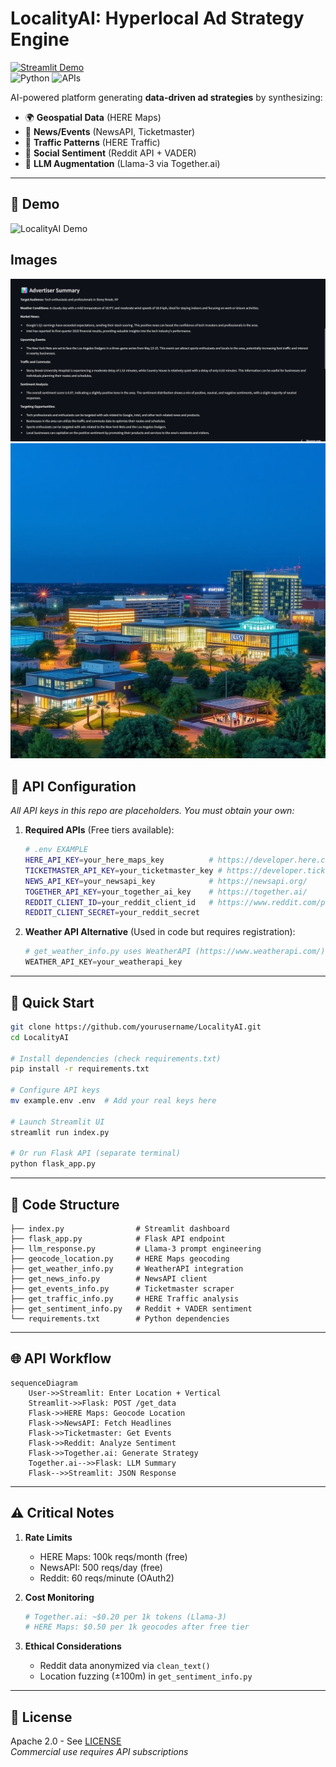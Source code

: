 # LocalityAI: Hyperlocal Ad Strategy Engine  
[![Streamlit Demo](https://static.streamlit.io/badges/streamlit_badge_black_white.svg)](https://ai-market-intelligence-tool.streamlit.app/)  
![Python](https://img.shields.io/badge/python-3.10%2B-blue) ![APIs](https://img.shields.io/badge/APIs-6_integrated-orange)

AI-powered platform generating **data-driven ad strategies** by synthesizing:
- 🌍 **Geospatial Data** (HERE Maps)  
- 📰 **News/Events** (NewsAPI, Ticketmaster)  
- 🚦 **Traffic Patterns** (HERE Traffic)  
- 💬 **Social Sentiment** (Reddit API + VADER)  
- 🤖 **LLM Augmentation** (Llama-3 via Together.ai)  

---

## 🎥 Demo

![LocalityAI Demo](Images-LAI/localityai-demo.gif)


## Images
![Summary Generated](Images-LAI/LAI-3.png)
![Image Generated](Images-LAI/LAI-4.jpg)



## 🔑 API Configuration  
*All API keys in this repo are placeholders. You must obtain your own:*  

1. **Required APIs** (Free tiers available):
   ```bash
   # .env EXAMPLE
   HERE_API_KEY=your_here_maps_key          # https://developer.here.com/
   TICKETMASTER_API_KEY=your_ticketmaster_key # https://developer.ticketmaster.com/
   NEWS_API_KEY=your_newsapi_key            # https://newsapi.org/
   TOGETHER_API_KEY=your_together_ai_key    # https://together.ai/
   REDDIT_CLIENT_ID=your_reddit_client_id   # https://www.reddit.com/prefs/apps
   REDDIT_CLIENT_SECRET=your_reddit_secret
   ```

2. **Weather API Alternative** (Used in code but requires registration):
   ```python
   # get_weather_info.py uses WeatherAPI (https://www.weatherapi.com/)
   WEATHER_API_KEY=your_weatherapi_key
   ```

---

## 🚀 Quick Start  
```bash
git clone https://github.com/yourusername/LocalityAI.git
cd LocalityAI

# Install dependencies (check requirements.txt)
pip install -r requirements.txt

# Configure API keys
mv example.env .env  # Add your real keys here

# Launch Streamlit UI
streamlit run index.py

# Or run Flask API (separate terminal)
python flask_app.py
```

---

## 🧩 Code Structure  
```
├── index.py                # Streamlit dashboard
├── flask_app.py            # Flask API endpoint
├── llm_response.py         # Llama-3 prompt engineering
├── geocode_location.py     # HERE Maps geocoding
├── get_weather_info.py     # WeatherAPI integration
├── get_news_info.py        # NewsAPI client
├── get_events_info.py      # Ticketmaster scraper
├── get_traffic_info.py     # HERE Traffic analysis
├── get_sentiment_info.py   # Reddit + VADER sentiment
└── requirements.txt        # Python dependencies
```

---

## 🌐 API Workflow  
```mermaid
sequenceDiagram
    User->>Streamlit: Enter Location + Vertical
    Streamlit->>Flask: POST /get_data
    Flask->>HERE Maps: Geocode Location
    Flask->>NewsAPI: Fetch Headlines
    Flask->>Ticketmaster: Get Events
    Flask->>Reddit: Analyze Sentiment
    Flask->>Together.ai: Generate Strategy
    Together.ai-->>Flask: LLM Summary
    Flask-->>Streamlit: JSON Response
```

---

## ⚠️ Critical Notes  
1. **Rate Limits**  
   - HERE Maps: 100k reqs/month (free)  
   - NewsAPI: 500 reqs/day (free)  
   - Reddit: 60 reqs/minute (OAuth2)  

2. **Cost Monitoring**  
   ```python
   # Together.ai: ~$0.20 per 1k tokens (Llama-3)
   # HERE Maps: $0.50 per 1k geocodes after free tier
   ```

3. **Ethical Considerations**  
   - Reddit data anonymized via `clean_text()`  
   - Location fuzzing (±100m) in `get_sentiment_info.py`

---

## 📜 License  
Apache 2.0 - See [LICENSE](LICENSE)  
*Commercial use requires API subscriptions*  
```
